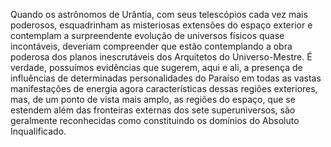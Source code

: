 ﻿Quando os astrônomos de Urântia, com seus telescópios cada vez mais poderosos, esquadrinham as misteriosas extensões do espaço exterior e contemplam a surpreendente evolução de universos físicos quase incontáveis, deveriam compreender que estão contemplando a obra poderosa dos planos inescrutáveis dos Arquitetos do Universo-Mestre. É verdade, possuímos evidências que sugerem, aqui e ali, a presença de influências de determinadas personalidades do Paraíso em todas as vastas manifestações de energia agora características dessas regiões exteriores, mas, de um ponto de vista mais amplo, as regiões do espaço, que se estendem além das fronteiras externas dos sete superuniversos, são geralmente reconhecidas como constituindo os domínios do Absoluto Inqualificado.